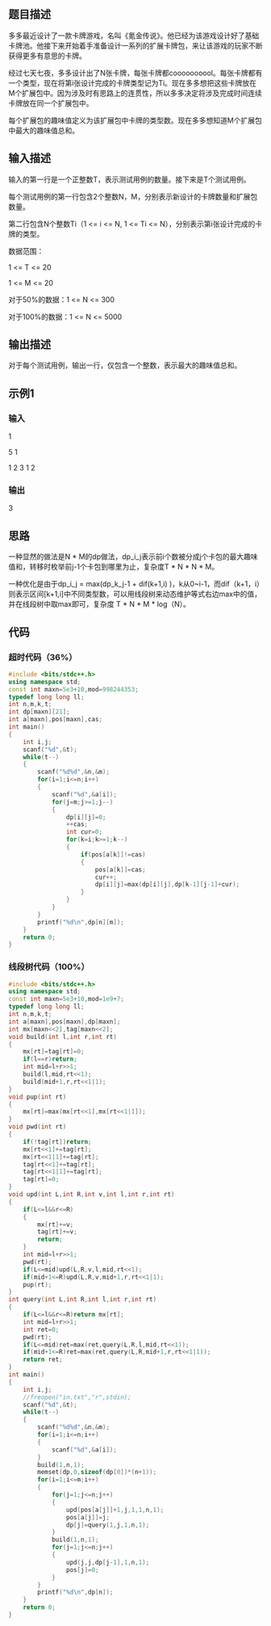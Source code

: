 ## 题目描述

多多最近设计了一款卡牌游戏，名叫《氪金传说》。他已经为该游戏设计好了基础卡牌池。他接下来开始着手准备设计一系列的扩展卡牌包，来让该游戏的玩家不断获得更多有意思的卡牌。

经过七天七夜，多多设计出了N张卡牌，每张卡牌都coooooooool。每张卡牌都有一个类型，现在将第i张设计完成的卡牌类型记为Ti。现在多多想把这些卡牌放在M个扩展包中。因为涉及时有思路上的连贯性，所以多多决定将涉及完成时间连续卡牌放在同一个扩展包中。

每个扩展包的趣味值定义为该扩展包中卡牌的类型数。现在多多想知道M个扩展包中最大的趣味值总和。

## 输入描述

输入的第一行是一个正整数T，表示测试用例的数量。接下来是T个测试用例。

每个测试用例的第一行包含2个整数N，M，分别表示新设计的卡牌数量和扩展包数量。

第二行包含N个整数Ti（1 <= i <= N, 1 <= Ti <= N），分别表示第i张设计完成的卡牌的类型。

数据范围：

1 <= T <= 20

1 <= M <= 20

对于50%的数据：1 <= N <= 300

对于100%的数据：1 <= N <= 5000

## 输出描述

对于每个测试用例，输出一行，仅包含一个整数，表示最大的趣味值总和。

## 示例1

### 输入

1

5 1

1 2 3 1 2

### 输出

3

## 思路

一种显然的做法是N * M的dp做法，dp_i_j表示前i个数被分成j个卡包的最大趣味值和，转移时枚举前j-1个卡包到哪里为止，复杂度T * N * N * M。

一种优化是由于dp_i_j = max(dp_k_j-1 + dif(k+1,i) )，k从0~i-1，而dif（k+1，i）则表示区间[k+1,i]中不同类型数，可以用线段树来动态维护等式右边max中的值，并在线段树中取max即可，复杂度 T * N * M * log（N）。

## 代码

### 超时代码（36%）

```c++
#include <bits/stdc++.h>
using namespace std;
const int maxn=5e3+10,mod=998244353;
typedef long long ll;
int n,m,k,t;
int dp[maxn][21];
int a[maxn],pos[maxn],cas;
int main()
{
    int i,j;
    scanf("%d",&t);
    while(t--)
    {
        scanf("%d%d",&n,&m);
        for(i=1;i<=n;i++)
        {
            scanf("%d",&a[i]);
            for(j=m;j>=1;j--)
            {
                dp[i][j]=0;
                ++cas;
                int cur=0;
                for(k=i;k>=1;k--)
                {
                    if(pos[a[k]]!=cas)
                    {
                        pos[a[k]]=cas;
                        cur++;
                        dp[i][j]=max(dp[i][j],dp[k-1][j-1]+cur);
                    }
                }
            }
        }
        printf("%d\n",dp[n][m]);
    }
    return 0;
}
```

### 线段树代码（100%）

```c++
#include <bits/stdc++.h>
using namespace std;
const int maxn=5e3+10,mod=1e9+7;
typedef long long ll;
int n,m,k,t;
int a[maxn],pos[maxn],dp[maxn];
int mx[maxn<<2],tag[maxn<<2];
void build(int l,int r,int rt)
{
    mx[rt]=tag[rt]=0;
    if(l==r)return;
    int mid=l+r>>1;
    build(l,mid,rt<<1);
    build(mid+1,r,rt<<1|1);
}
void pup(int rt)
{
    mx[rt]=max(mx[rt<<1],mx[rt<<1|1]);
}
void pwd(int rt)
{
    if(!tag[rt])return;
    mx[rt<<1]+=tag[rt];
    mx[rt<<1|1]+=tag[rt];
    tag[rt<<1]+=tag[rt];
    tag[rt<<1|1]+=tag[rt];
    tag[rt]=0;
}
void upd(int L,int R,int v,int l,int r,int rt)
{
    if(L<=l&&r<=R)
    {
        mx[rt]+=v;
        tag[rt]+=v;
        return;
    }
    int mid=l+r>>1;
    pwd(rt);
    if(L<=mid)upd(L,R,v,l,mid,rt<<1);
    if(mid+1<=R)upd(L,R,v,mid+1,r,rt<<1|1);
    pup(rt);
}
int query(int L,int R,int l,int r,int rt)
{
    if(L<=l&&r<=R)return mx[rt];
    int mid=l+r>>1;
    int ret=0;
    pwd(rt);
    if(L<=mid)ret=max(ret,query(L,R,l,mid,rt<<1));
    if(mid+1<=R)ret=max(ret,query(L,R,mid+1,r,rt<<1|1));
    return ret;
}
int main()
{
    int i,j;
    //freopen("in.txt","r",stdin);
    scanf("%d",&t);
    while(t--)
    {
        scanf("%d%d",&n,&m);
        for(i=1;i<=n;i++)
        {
            scanf("%d",&a[i]);
        }
        build(1,n,1);
        memset(dp,0,sizeof(dp[0])*(n+1));
        for(i=1;i<=m;i++)
        {
            for(j=1;j<=n;j++)
            {
                upd(pos[a[j]]+1,j,1,1,n,1);
                pos[a[j]]=j;
                dp[j]=query(1,j,1,n,1);
            }
            build(1,n,1);
            for(j=1;j<=n;j++)
            {
                upd(j,j,dp[j-1],1,n,1);
                pos[j]=0;
            }
        }
        printf("%d\n",dp[n]);
    }
    return 0;
}
```

